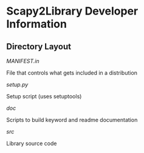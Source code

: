 # Scapy2Library Developer Information

## Directory Layout

_MANIFEST.in_

File that controls what gets included in a distribution

_setup.py_

Setup script (uses setuptools)

_doc_

Scripts to build keyword and readme documentation

_src_

Library source code
